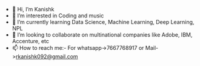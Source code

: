 - 👋 Hi, I’m Kanishk
- 👀 I’m interested in Coding and music
- 🌱 I’m currently learning Data Science, Machine Learning, Deep Learning, NPL
- 💞️ I’m looking to collaborate on multinational companies like Adobe, IBM, Accenture, etc
- 📫 How to reach me:- For whatsapp->7667768917 or Mail->rkanishk092@gmail.com

<!---
RKanishk/RKanishk is a ✨ special ✨ repository because its `README.md` (this file) appears on your GitHub profile.
You can click the Preview link to take a look at your changes.
--->
